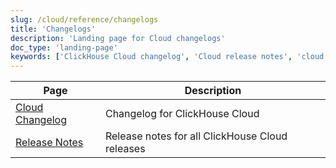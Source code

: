 ```yaml
---
slug: /cloud/reference/changelogs
title: 'Changelogs'
description: 'Landing page for Cloud changelogs'
doc_type: 'landing-page'
keywords: ['ClickHouse Cloud changelog', 'Cloud release notes', 'cloud updates', 'version history']
---
```


| Page                                                          | Description                                     |
|---------------------------------------------------------------|-------------------------------------------------|
| [Cloud Changelog](/whats-new/cloud)                   | Changelog for ClickHouse Cloud                  |
| [Release Notes](/cloud/reference/changelogs/release-notes) | Release notes for all ClickHouse Cloud releases |